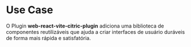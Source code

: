 # Use Case

O Plugin **web-react-vite-citric-plugin** adiciona uma biblioteca de componentes reutilizáveis que ajuda a criar interfaces de usuário duráveis de forma mais rápida e satisfatória.
